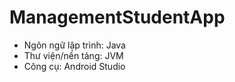 # ManagementStudentApp



* Ngôn ngữ lập trình: Java
* Thư viện/nền tảng: JVM
* Công cụ:  Android Studio


